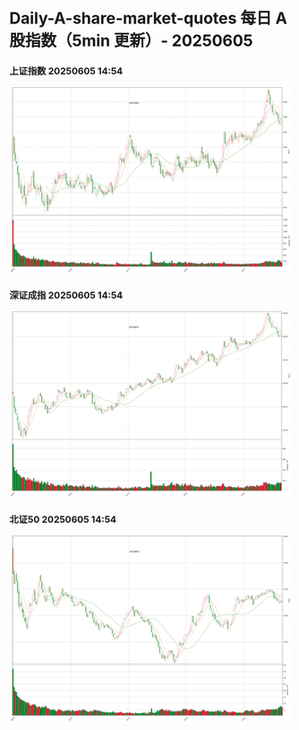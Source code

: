 
# Daily-A-share-market-quotes 每日 A 股指数（5min 更新）- 20250605

### 上证指数 20250605 14:54
![](./fig/2025/6/20250605-sh000001.png)

### 深证成指 20250605 14:54
![](./fig/2025/6/20250605-sz399001.png)

### 北证50 20250605 14:54
![](./fig/2025/6/20250605-bj899050.png)
